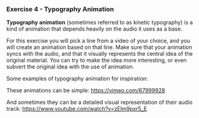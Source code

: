 ### Exercise 4 - Typography Animation

**Typography animation** (sometimes referred to as kinetic typography) is a kind of animation that depends heavily on the audio it uses as a base.

For this exercise you will pick a line from a video of your choice, and you will create an animation based on that line. Make sure that your animation syncs with the audio, and that it visually represents the central idea of the original material. You can try to make the idea more interesting, or even subvert the original idea with the use of animation.

Some examples of typography animation for inspiration:

These animations can be simple:
https://vimeo.com/67999928

And sometimes they can be a detailed visual representation of their audio track:
https://www.youtube.com/watch?v=zEIm9pxr5_E
